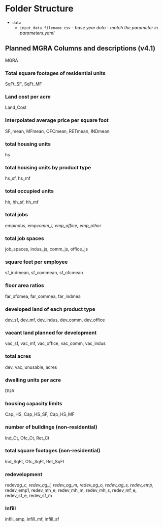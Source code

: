 # Folder Structure

- `data`
  - `input_data_filename.csv` - _base year data_ - _match the parameter in parameters.yaml_

## Planned MGRA Columns and descriptions (v4.1)

MGRA

### Total square footages of residential units

SqFt_SF, SqFt_MF

### Land cost per acre

Land_Cost

### interpolated average price per square foot

SF_mean, MFmean, OFCmean, RETmean, INDmean

### total housing units

hs

### total housing units by product type

hs_sf, hs_mf

### total occupied units

hh, hh_sf, hh_mf

### total jobs

emp*indus*, emp*comm_l, emp_office, emp_other*

### total job spaces

job_spaces, indus_js, comm_js, office_js

### square feet per employee

sf_indmean, sf_commean, sf_ofcmean

### floor area ratios

far_ofcmea, far_commea, far_indmea

### developed land of each product type

dev_sf, dev_mf, dev_indus, dev_comm, dev_office

### vacant land planned for development

vac_sf, vac_mf, vac_office, vac_comm, vac_indus

### total acres

dev, vac, unusable, acres

### dwelling units per acre

DUA

### housing capacity limits

Cap_HS, Cap_HS_SF, Cap_HS_MF

### number of buildings (non-residential)

Ind_Ct, Ofc_Ct, Ret_Ct

### total square footages (non-residential)

Ind_SqFt, Ofc_SqFt, Ret_SqFt

### redevelopment

redev*ag_c, redev_ag_i, redev_ag_m, redev_ag_o,
redev_ag_s, redev_emp*, redev_emp1, redev_mh_e,
redev_mh_m, redev_mh_s,
redev_mf_e, redev_sf_e,
redev_sf_m

### Infill

infill_emp, infill_mf, infill_sf
